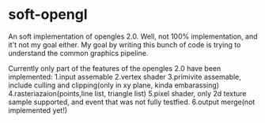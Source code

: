 # soft-opengl
An soft implementation of opengles 2.0.
Well, not 100% implementation, and it't not my goal either. My goal by writing this bunch of code is trying to understand the common graphics pipeline. 

Currently only part of the features of the opengles 2.0 have been implemented:
1.input assemable
2.vertex shader
3.primivite assemable, include culling and clipping(only in xy plane, kinda embarassing)
4.rasteriazaion(points,line list, triangle list)
5.pixel shader, only 2d texture sample supported, and event that was not fully testfied.
6.output merge(not implemented yet!)

